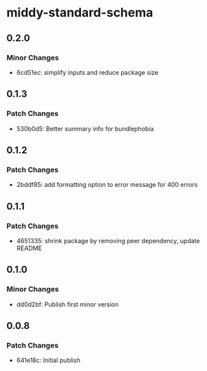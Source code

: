 # middy-standard-schema

## 0.2.0

### Minor Changes

- 6cd51ec: simplify inputs and reduce package size

## 0.1.3

### Patch Changes

- 530b0d5: Better summary info for bundlephobia

## 0.1.2

### Patch Changes

- 2bddf85: add formatting option to error message for 400 errors

## 0.1.1

### Patch Changes

- 4651335: shrink package by removing peer dependency, update README

## 0.1.0

### Minor Changes

- dd0d2bf: Publish first minor version

## 0.0.8

### Patch Changes

- 641e18c: Initial publish

